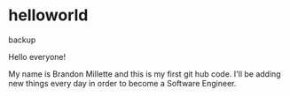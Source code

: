 # helloworld
backup

Hello everyone!

My name is Brandon Millette and this is my first git hub code.
I'll be adding new things every day in order to become a Software Engineer.

